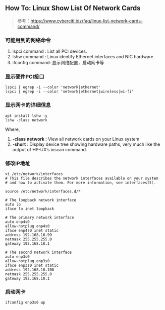 ##  How To: Linux Show List Of Network Cards 

>   参考：https://www.cyberciti.biz/faq/linux-list-network-cards-command/

### 可能用到的网络命令

1.  lspci command : List all PCI devices.
2.  lshw command : Linux identify Ethernet interfaces and NIC hardware.
3.  ifconfig command: 显示网络配置，启动网卡等



### 显示硬件PCI接口

```shell
lspci | egrep -i --color 'network|ethernet'
lspci | egrep -i --color 'network|ethernet|wireless|wi-fi'
```



### 显示网卡的详细信息

```shell
apt install lshw -y
lshw -class network
```



Where,

1.  **-class network** : View all network cards on your Linux system
2.  **-short** : Display device tree showing hardware paths, very much like the output of HP-UX’s ioscan command.



### 修改IP地址

```shell
vi /etc/network/interfaces
# This file describes the network interfaces available on your system
# and how to activate them. For more information, see interfaces(5).

source /etc/network/interfaces.d/*

# The loopback network interface
auto lo
iface lo inet loopback

# The primary network interface
auto enp4s0
allow-hotplug enp4s0
iface enp4s0 inet static
address 192.168.10.99
netmask 255.255.255.0
gateway 192.168.10.1

# The second network interface
auto enp3s0
allow-hotplug enp3s0
iface enp3s0 inet static
address 192.168.10.100
netmask 255.255.255.0
gateway 192.168.10.1
```



### 启动网卡

```shell
ifconfig enp3s0 up
```

